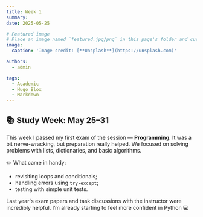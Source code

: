 ```yaml
---
title: Week 1
summary: 
date: 2025-05-25

# Featured image
# Place an image named `featured.jpg/png` in this page's folder and customize its options here.
image:
  caption: 'Image credit: [**Unsplash**](https://unsplash.com)'

authors:
  - admin

tags:
  - Academic
  - Hugo Blox
  - Markdown
---
```


## 📚 Study Week: May 25–31

This week I passed my first exam of the session — **Programming**. It was a bit nerve-wracking, but preparation really helped. We focused on solving problems with lists, dictionaries, and basic algorithms.

✏️ What came in handy:
- revisiting loops and conditionals;
- handling errors using `try-except`;
- testing with simple unit tests.

Last year's exam papers and task discussions with the instructor were incredibly helpful. I’m already starting to feel more confident in Python 💻

